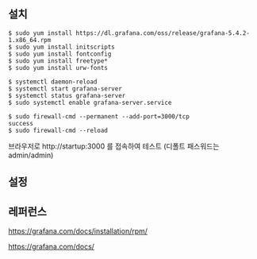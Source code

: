 ## 설치 ##

```
$ sudo yum install https://dl.grafana.com/oss/release/grafana-5.4.2-1.x86_64.rpm
$ sudo yum install initscripts 
$ sudo yum install fontconfig
$ sudo yum install freetype*
$ sudo yum install urw-fonts

$ systemctl daemon-reload
$ systemctl start grafana-server
$ systemctl status grafana-server
$ sudo systemctl enable grafana-server.service

$ sudo firewall-cmd --permanent --add-port=3000/tcp
success
$ sudo firewall-cmd --reload

```

브라우저로 http://startup:3000 를 접속하여 테스트 (디폴트 패스워드는 admin/admin)

## 설정 ##




## 레퍼런스 ##

https://grafana.com/docs/installation/rpm/

https://grafana.com/docs/
